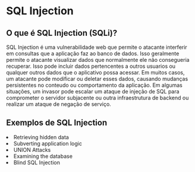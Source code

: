 <h1>SQL Injection</h1>

<h2>O que é SQL Injection (SQLi)?</h2>

SQL Injection é uma vulnerabilidade web que permite o atacante interferir em consultas que a aplicação faz ao banco de dados. Isso geralmente permite o
atacante visualizar dados que normalmente ele não consegueria recuperar. Isso pode incluir dados pertencentes a outros usuarios ou qualquer outros dados que
o aplicativo possa acessar. Em muitos casos, um atacante pode modificar ou deletar esses dados, causando mudanças persistentes no conteudo ou comportamento 
da aplicação.
Em algumas situações, um invasor pode escalar um ataque de injeção de SQL para comprometer o servidor subjacente ou outra infraestrutura de backend ou 
realizar um ataque de negação de serviço.

<h2>Exemplos de SQL Injection</h2>

<li>Retrieving hidden data</li>
<li>Subverting application logic</li>
<li>UNION Attacks</li>
<li>Examining the database</li>
<li>Blind SQL Injection</li>
